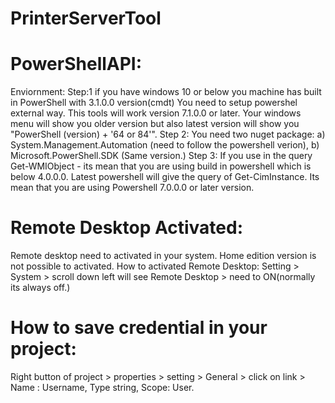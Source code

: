 # PrinterServerTool

# PowerShellAPI:
Enviornment: 
Step:1 if you have windows 10 or below you machine has built in PowerShell with 3.1.0.0 version(cmdt) You need to setup powershel external way. This tools will work version 7.1.0.0 or later. Your windows menu will show you older version but also latest version will show you "PowerShell (version) + '64 or 84'".
Step 2: You need two nuget package: a) System.Management.Automation (need to follow the powershell verion), b) Microsoft.PowerShell.SDK (Same version.)
Step 3: If you use in the query Get-WMIObject - its mean that you are using build in powershell which is below 4.0.0.0. Latest powershell will give the query of Get-CimInstance. Its mean that you are using Powershell 7.0.0.0 or later version.

# Remote Desktop Activated:
Remote desktop need to activated in your system. Home edition version is not possible to activated. 
How to activated Remote Desktop: Setting > System > scroll down left will see Remote Desktop > need to ON(normally its always off.)

# How to save credential in your project:
Right button of project > properties > setting > General > click on link > Name : Username, Type string, Scope: User.

